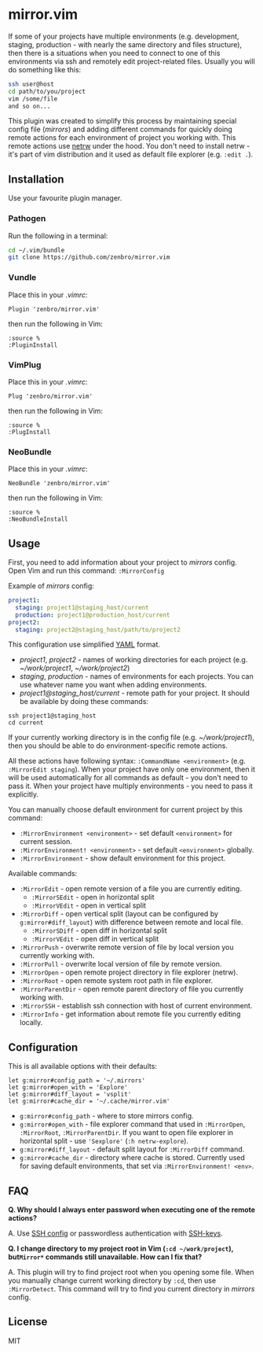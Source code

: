 # mirror.vim

If some of your projects have multiple environments (e.g. development, staging, production - with nearly the same directory and files structure), then there is a situations when you need to connect to one of this environments via ssh and remotely edit project-related files. Usually you will do something like this:

```bash
ssh user@host
cd path/to/you/project
vim /some/file
and so on...
```

This plugin was created to simplify this process by maintaining special config file (*mirrors*) and adding different commands for quickly doing remote actions for each environment of project you working with. This remote actions use [netrw](http://www.vim.org/scripts/script.php?script_id=1075) under the hood. You don't need to install netrw - it's part of vim distribution and it used as default file explorer (e.g. `:edit .`).

## Installation

Use your favourite plugin manager.

### Pathogen

Run the following in a terminal:

```bash
cd ~/.vim/bundle
git clone https://github.com/zenbro/mirror.vim
```

### Vundle

Place this in your *.vimrc*:

`Plugin 'zenbro/mirror.vim'`

then run the following in Vim:

```
:source %
:PluginInstall
```

### VimPlug

Place this in your *.vimrc*:

`Plug 'zenbro/mirror.vim'`

then run the following in Vim:

```
:source %
:PlugInstall
```

### NeoBundle

Place this in your *.vimrc*:

`NeoBundle 'zenbro/mirror.vim'`

then run the following in Vim:

```
:source %
:NeoBundleInstall
```

## Usage

First, you need to add information about your project to *mirrors* config. Open Vim and run this command:  `:MirrorConfig`

Example of *mirrors* config:

```yaml
project1:
  staging: project1@staging_host/current
  production: project1@production_host/current
project2:
  staging: project2@staging_host/path/to/project2
```

This configuration use simplified [YAML](https://en.wikipedia.org/wiki/YAML) format.

* *project1*, *project2* - names of working directories for each project (e.g. *~/work/project1*, *~/work/project2*)
* *staging*, *production* - names of environments for each projects. You can use whatever name you want when adding environments.
* *project1@staging_host/current* - remote path for your project. It should be available by doing these commands:

```
ssh project1@staging_host
cd current
```

If your currently working directory is in the config file (e.g. *~/work/project1*), then you should be able to do environment-specific remote actions.

All these actions have following syntax: `:CommandName <environment>` (e.g. `:MirrorEdit staging`). When your project have only one environment, then it will be used automatically for all commands as default - you don't need to pass it. When your project have multiply environments - you need to pass it explicitly.

You can manually choose default environment for current project by this command:

* `:MirrorEnvironment <environment>` - set default `<environment>` for current session.
* `:MirrorEnvironment! <environment>` - set default `<environment>` globally.
* `:MirrorEnvironment` - show default environment for this project.

Available commands:

* `:MirrorEdit` - open remote version of a file you are currently editing.
  * `:MirrorSEdit` - open in horizontal split
  * `:MirrorVEdit` - open in vertical split
* `:MirrorDiff` - open vertical split (layout can be configured by `g:mirror#diff_layout`) with difference between remote and local file.
  * `:MirrorSDiff` - open diff in horizontal split
  * `:MirrorVEdit` - open diff in vertical split
* `:MirrorPush` - overwrite remote version of file by local version you currently working with.
* `:MirrorPull` - overwrite local version of file by remote version.
* `:MirrorOpen` - open remote project directory in file explorer (netrw).
* `:MirrorRoot` - open remote system root path in file explorer.
* `:MirrorParentDir` - open remote parent directory of file you currently working with.
* `:MirrorSSH` - establish ssh connection with host of current environment.
* `:MirrorInfo` - get information about remote file you currently editing locally.


## Configuration

This is all available options with their defaults:

```vim
let g:mirror#config_path = '~/.mirrors'
let g:mirror#open_with = 'Explore'
let g:mirror#diff_layout = 'vsplit'
let g:mirror#cache_dir = '~/.cache/mirror.vim'
```

* `g:mirror#config_path` - where to store mirrors config.
* `g:mirror#open_with` - file explorer command that used in `:MirrorOpen`, `:MirrorRoot`, `:MirrorParentDir`. If you want to open file explorer in horizontal split - use `'Sexplore'` (`:h netrw-explore`).
* `g:mirror#diff_layout` - default split layout for `:MirrorDiff` command.
* `g:mirror#cache_dir` - directory where cache is stored. Currently used for saving default environments, that set via `:MirrorEnvironment! <env>`.

## FAQ

**Q. Why should I always enter password when executing one of the remote actions?**

A. Use [SSH config](http://nerderati.com/2011/03/17/simplify-your-life-with-an-ssh-config-file/) or passwordless authentication with [SSH-keys](https://wiki.archlinux.org/index.php/SSH_keys).

**Q. I change directory to my project root in Vim (`:cd ~/work/project`), but`Mirror*` commands still unavailable. How can I fix that?**

A. This plugin will try to find project root when you opening some file. When you manually change current working directory by `:cd`, then use `:MirrorDetect`. This command will try to find you current directory in *mirrors* config.

## License

MIT
